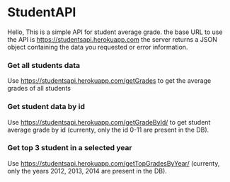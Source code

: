 # StudentAPI

Hello,
This is a simple API for student average grade.
the base URL to use the API is https://studentsapi.herokuapp.com
the server returns a JSON object containing the data you requested or error information.

### Get all students data

Use https://studentsapi.herokuapp.com/getGrades to get the average grades of all students 

### Get student data by id

Use https://studentsapi.herokuapp.com/getGradeById/<id> to get student average grade by id (currenty, only the id 0-11 are present in the DB).

### Get top 3 student in a selected year

Use https://studentsapi.herokuapp.com/getTopGradesByYear/<year> (currenty, only the years 2012, 2013, 2014 are present in the DB).
